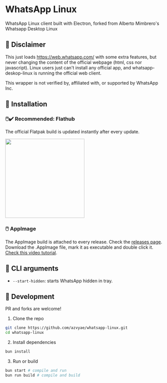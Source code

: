 # WhatsApp Linux
WhatsApp Linux client built with Electron, forked from Alberto Mimbrero's Whatsapp Desktop Linux

## 📜 Disclaimer
This just loads https://web.whatsapp.com/ with some extra features, but never changing the content of the official webpage (html, css nor javascript). Linux users just can't install any official app, and whatsapp-deskop-linux is running the official web client.

This wrapper is not verified by, affiliated with, or supported by WhatsApp Inc.

## 💾 Installation
### 🖱️✔️ Recommended: Flathub
The official Flatpak build is updated instantly after every update.

<a href="https://flathub.org/apps/details/io.github.azvyae.WhatsappLinux"><img src="https://flathub.org/assets/badges/flathub-badge-en.png" width="250"></a>

### 🖱️ AppImage
The AppImage build is attached to every release. Check the [releases page](https://github.com/azvyae/whatsapp-linux/releases).
Download the .AppImage file, mark it as executable and double click it. [Check this video tutorial](https://www.youtube.com/watch?v=nzZ6Ikc7juw).

## :hammer: CLI arguments
- `--start-hidden`: starts WhatsApp hidden in tray.

## :construction: Development
PR and forks are welcome!

1. Clone the repo
```bash
git clone https://github.com/azvyae/whatsapp-linux.git
cd whatsapp-linux
```

2. Install dependencies
```bash
bun install
```

3. Run or build
```bash
bun start # compile and run
bun run build # compile and build
```
